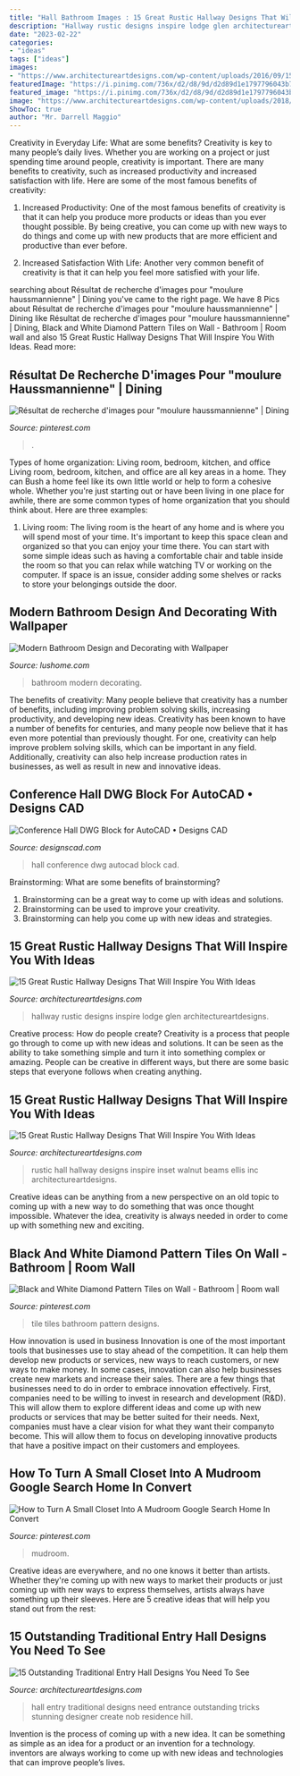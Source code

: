 ```yaml
---
title: "Hall Bathroom Images : 15 Great Rustic Hallway Designs That Will Inspire You With Ideas"
description: "Hallway rustic designs inspire lodge glen architectureartdesigns"
date: "2023-02-22"
categories:
- "ideas"
tags: ["ideas"]
images:
- "https://www.architectureartdesigns.com/wp-content/uploads/2016/09/15-Great-Rustic-Hallway-Designs-That-Will-Inspire-You-With-Ideas-11-630x846.jpg"
featuredImage: "https://i.pinimg.com/736x/d2/d8/9d/d2d89d1e1797796043b77c460770a126.jpg"
featured_image: "https://i.pinimg.com/736x/d2/d8/9d/d2d89d1e1797796043b77c460770a126.jpg"
image: "https://www.architectureartdesigns.com/wp-content/uploads/2018/07/15-Outstanding-Traditional-Entry-Hall-Designs-You-Need-To-See-5.jpg"
ShowToc: true
author: "Mr. Darrell Maggio"
---
```



Creativity in Everyday Life: What are some benefits?
Creativity is key to many people’s daily lives. Whether you are working on a project or just spending time around people, creativity is important. There are many benefits to creativity, such as increased productivity and increased satisfaction with life. Here are some of the most famous benefits of creativity: 
1) Increased Productivity: One of the most famous benefits of creativity is that it can help you produce more products or ideas than you ever thought possible. By being creative, you can come up with new ways to do things and come up with new products that are more efficient and productive than ever before. 

2) Increased Satisfaction With Life: Another very common benefit of creativity is that it can help you feel more satisfied with your life.

	

		
searching about Résultat de recherche d&#039;images pour &quot;moulure haussmannienne&quot; | Dining you've came to the right page. We have 8 Pics about Résultat de recherche d&#039;images pour &quot;moulure haussmannienne&quot; | Dining like Résultat de recherche d&#039;images pour &quot;moulure haussmannienne&quot; | Dining, Black and White Diamond Pattern Tiles on Wall - Bathroom | Room wall and also 15 Great Rustic Hallway Designs That Will Inspire You With Ideas. Read more:
		
    
## Résultat De Recherche D&#039;images Pour &quot;moulure Haussmannienne&quot; | Dining

<img loading=lazy src="https://i.pinimg.com/736x/88/3b/ec/883bece11cfa48715139d6930487db8a.jpg" onerror="this.onerror=null;this.src='https://tse2.mm.bing.net/th?id=OIP.hc55ZJtBGr5pXPIdQwlQlwHaJ5&amp;pid=15.1';" alt="Résultat de recherche d&#039;images pour &quot;moulure haussmannienne&quot; | Dining">

_Source: pinterest.com_

>. 

	

Types of home organization: Living room, bedroom, kitchen, and office
Living room, bedroom, kitchen, and office are all key areas in a home. They can Bush a home feel like its own little world or help to form a cohesive whole. Whether you're just starting out or have been living in one place for awhile, there are some common types of home organization that you should think about. Here are three examples:
1. Living room: The living room is the heart of any home and is where you will spend most of your time. It's important to keep this space clean and organized so that you can enjoy your time there. You can start with some simple ideas such as having a comfortable chair and table inside the room so that you can relax while watching TV or working on the computer. If space is an issue, consider adding some shelves or racks to store your belongings outside the door.


    
## Modern Bathroom Design And Decorating With Wallpaper

<img loading=lazy src="https://www.lushome.com/wp-content/uploads/2015/04/modern-wallpaper-bathroom-design-decorating-ideas-9.jpg" onerror="this.onerror=null;this.src='https://tse4.mm.bing.net/th?id=OIP.6AVXU9FyOoD0AIsagVicGwHaLH&amp;pid=15.1';" alt="Modern Bathroom Design and Decorating with Wallpaper">

_Source: lushome.com_

>bathroom modern decorating. 

	

The benefits of creativity: Many people believe that creativity has a number of benefits, including improving problem solving skills, increasing productivity, and developing new ideas.
Creativity has been known to have a number of benefits for centuries, and many people now believe that it has even more potential than previously thought. For one, creativity can help improve problem solving skills, which can be important in any field. Additionally, creativity can also help increase production rates in businesses, as well as result in new and innovative ideas.

    
## Conference Hall DWG Block For AutoCAD • Designs CAD

<img loading=lazy src="https://designscad.com/wp-content/uploads/2016/12/conference_hall_dwg_block_for_autocad_64355.gif" onerror="this.onerror=null;this.src='https://tse3.mm.bing.net/th?id=OIP.wqCzepVH5fNdRLmbyyuMTAHaDy&amp;pid=15.1';" alt="Conference Hall DWG Block for AutoCAD • Designs CAD">

_Source: designscad.com_

>hall conference dwg autocad block cad. 

	

Brainstorming: What are some benefits of brainstorming?
1. Brainstorming can be a great way to come up with ideas and solutions.
2. Brainstorming can be used to improve your creativity.
3. Brainstorming can help you come up with new ideas and strategies.

    
## 15 Great Rustic Hallway Designs That Will Inspire You With Ideas

<img loading=lazy src="https://www.architectureartdesigns.com/wp-content/uploads/2016/09/15-Great-Rustic-Hallway-Designs-That-Will-Inspire-You-With-Ideas-10-630x885.jpg" onerror="this.onerror=null;this.src='https://tse1.mm.bing.net/th?id=OIP.yJ1bDcBaQ6OaMeAOtNpxyQHaKZ&amp;pid=15.1';" alt="15 Great Rustic Hallway Designs That Will Inspire You With Ideas">

_Source: architectureartdesigns.com_

>hallway rustic designs inspire lodge glen architectureartdesigns. 

	

Creative process: How do people create?
Creativity is a process that people go through to come up with new ideas and solutions. It can be seen as the ability to take something simple and turn it into something complex or amazing. People can be creative in different ways, but there are some basic steps that everyone follows when creating anything.

    
## 15 Great Rustic Hallway Designs That Will Inspire You With Ideas

<img loading=lazy src="https://www.architectureartdesigns.com/wp-content/uploads/2016/09/15-Great-Rustic-Hallway-Designs-That-Will-Inspire-You-With-Ideas-11-630x846.jpg" onerror="this.onerror=null;this.src='https://tse4.mm.bing.net/th?id=OIP.a5LKSB-hPF6-vm_NP4j4UQHaJ8&amp;pid=15.1';" alt="15 Great Rustic Hallway Designs That Will Inspire You With Ideas">

_Source: architectureartdesigns.com_

>rustic hall hallway designs inspire inset walnut beams ellis inc architectureartdesigns. 

	

Creative ideas can be anything from a new perspective on an old topic to coming up with a new way to do something that was once thought impossible. Whatever the idea, creativity is always needed in order to come up with something new and exciting.

    
## Black And White Diamond Pattern Tiles On Wall - Bathroom | Room Wall

<img loading=lazy src="https://i.pinimg.com/736x/71/8d/9d/718d9dedae7addbe6146b4d934051d83.jpg" onerror="this.onerror=null;this.src='https://tse3.mm.bing.net/th?id=OIP.FkqXJWm0hk12kz4nW9Gg4QHaLI&amp;pid=15.1';" alt="Black and White Diamond Pattern Tiles on Wall - Bathroom | Room wall">

_Source: pinterest.com_

>tile tiles bathroom pattern designs. 

	

How innovation is used in business
Innovation is one of the most important tools that businesses use to stay ahead of the competition. It can help them develop new products or services, new ways to reach customers, or new ways to make money. In some cases, innovation can also help businesses create new markets and increase their sales.
There are a few things that businesses need to do in order to embrace innovation effectively. First, companies need to be willing to invest in research and development (R&D). This will allow them to explore different ideas and come up with new products or services that may be better suited for their needs. Next, companies must have a clear vision for what they want their companyto become. This will allow them to focus on developing innovative products that have a positive impact on their customers and employees.

    
## How To Turn A Small Closet Into A Mudroom Google Search Home In Convert

<img loading=lazy src="https://i.pinimg.com/736x/d2/d8/9d/d2d89d1e1797796043b77c460770a126.jpg" onerror="this.onerror=null;this.src='https://tse1.mm.bing.net/th?id=OIP.vqu7Os-v1KQAqP-maQO7KgHaNg&amp;pid=15.1';" alt="How to Turn A Small Closet Into A Mudroom Google Search Home In Convert">

_Source: pinterest.com_

>mudroom. 

	

Creative ideas are everywhere, and no one knows it better than artists. Whether they're coming up with new ways to market their products or just coming up with new ways to express themselves, artists always have something up their sleeves. Here are 5 creative ideas that will help you stand out from the rest: 

    
## 15 Outstanding Traditional Entry Hall Designs You Need To See

<img loading=lazy src="https://www.architectureartdesigns.com/wp-content/uploads/2018/07/15-Outstanding-Traditional-Entry-Hall-Designs-You-Need-To-See-5.jpg" onerror="this.onerror=null;this.src='https://tse1.mm.bing.net/th?id=OIP.RdRmrcXndi8tn-wyM361kwHaLH&amp;pid=15.1';" alt="15 Outstanding Traditional Entry Hall Designs You Need To See">

_Source: architectureartdesigns.com_

>hall entry traditional designs need entrance outstanding tricks stunning designer create nob residence hill. 

	

Invention is the process of coming up with a new idea. It can be something as simple as an idea for a product or an invention for a technology. inventors are always working to come up with new ideas and technologies that can improve people’s lives.

